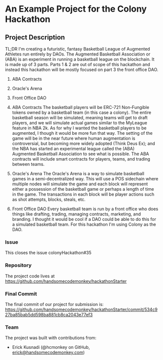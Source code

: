 # An Example Project for the Colony Hackathon

## Project Description

TL;DR I'm creating a futuristic, fantasy Basketball League of Augmented Athletes run entirely by DAOs.
The Augmented Basketball Association or (ABA) is an experiment in running a basketball league on the blockchain.
It is made up of 3 parts. Parts 1 & 2 are out of scope of this hackathon and instead this hackathon will be mostly focused on part 3 the front office DAO.

1) ABA Contracts
2) Oracle's Arena
3) Front Office DAO

1) ABA Contracts
The basketball players will be ERC-721 Non-Fungible tokens owned by a basketball team (in this case a colony). The entire basketball season will be simulated, meaning teams will get to draft players, and we will simulate actual games similar to the MyLeague feature in NBA 2k. As for why I wanted the basketball players to be augmented, I though it would be more fun that way. The setting of the game will be in the near future where human augmentation is controversial, but becoming more widely adopted (Think Deus Ex); and the NBA has started an experimental league called the (ABA) Augmented Basketball Association to see what is possible. The ABA contracts will include smart contracts for players, teams, and trading between teams.

2) Oracle's Arena
The Oracle's Arena is a way to simulate basketball games in a semi-decentralized way. This will use a POS sidechain where multiple nodes will simulate the game and each block will represent either a possession of the basketball game or perhaps a length of time in the game. The transactions in each block will be player actions such as shot attempts, blocks, steals, etc.

3) Front Office DAO
Every basketball team is run by a front office who does things like drafting, trading, managing contracts, marketing, and branding. I thought it would be cool if a DAO could be able to do this for a simulated basketball team. For this hackathon I'm using Colony as the DAO.

### Issue
This closes the issue colonyHackathon#35

### Repository

The project code lives at https://github.com/handsomecodemonkey/hackathonStarter

### Final Commit
The final commit of our project for submission is:
https://github.com/handsomecodemonkey/hackathonStarter/commit/534c927ba85bab5dd598ba881cb8ca2043e77ef3

### Team
The project was built with contributions from:

- Erick Kusnadi (@hcmonkey on GitHub, erick@handsomecodemonkey.com)
